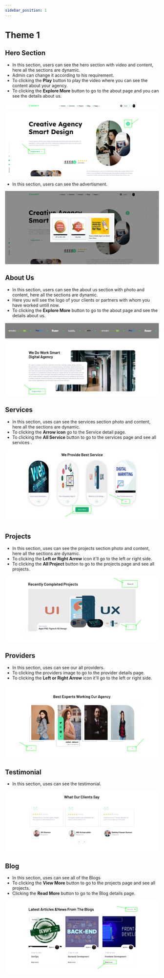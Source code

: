 ```yaml
---
sidebar_position: 1
---
```



# Theme 1

## Hero Section
- In this section, users can see the hero section with video and content, here all the sections are dynamic.
- Admin can change it according to his requirement.
- To clicking the **Play** button to play the video where you can see the content about your agency.
- To clicking the **Explore More** button to go to the about page and you can see the details about us.

![Home](./img/img_1.png)

- In this section, users can see the advertisment. 

![Advertisment](./img/home_1_0.png)

## About Us
- In this section, users can see the about us section with photo and content, here all the sections are dynamic.
- Here you will see the logo of your clients or partners with whom you have worked untill now.
- To clicking the **Explore More** button to go to the about page and see the details about us.

![About Us](./img/img_2.png)


## Services

- In this section, uses can see the services section photo and content, here all the sections are dynamic.
- To clicking the **Arrow icon** go to the Service detail page.
- To clicking the **All Service** button to go to the services page and see all services .

![Services](./img/img_3.png)

## Projects

- In this section, uses can see the projects section photo and content, here all the sections are dynamic.
- To clicking the **Left or Right Arrow** icon it'll go to the left or right side.
- To clicking the **All Project** button to go to the projects page and see all projects.

![Projects](./img/img_4.png)


## Providers

- In this section, uses can see our all providers.
- To clicking the providers image to go to the provider details page.
- To clicking the **Left or Right Arrow** icon it'll go to the left or right side.


![Providers](./img/img_5.png)

## Testimonial

- In this section, uses can see the testimonial.

![Testimonial](./img/img_7.png)


## Blog
- In this section, uses can see all of the Blogs
- To clicking the **View More** button to go to the projects page and see all projects.
- Clicking the **Read More** button to go to the Blog details page.

![Blog](./img/img_8.png)
